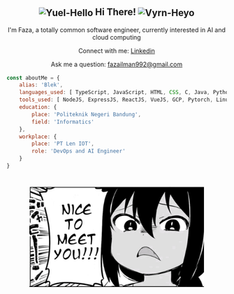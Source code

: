 <h2 align="center"><img align="center" alt="Yuel-Hello" width="64px" src="https://gbf.wiki/images/6/64/Stamp108.png"/><span> Hi There! </span><img align="center" alt="Vyrn-Heyo" width="64px" src="https://gbf.wiki/images/9/9f/Stamp110.png"/></h2>
<p align="center">I'm Faza, a totally common software engineer, currently interested in AI and cloud computing</p>
<p align="center">Connect with me: <a href="https://www.linkedin.com/in/muhammad-faza-2001/">Linkedin</a></p>
<p align="center">Ask me a question: <a href="mailto:fazailman992@gmail.com">fazailman992@gmail.com</a></p>

```javascript
const aboutMe = {
    alias: 'Blek',
    languages_used: [ TypeScript, JavaScript, HTML, CSS, C, Java, Python ],
    tools_used: [ NodeJS, ExpressJS, ReactJS, VueJS, GCP, Pytorch, Linux ],
    education: {
        place: 'Politeknik Negeri Bandung',
        field: 'Informatics'
    },
    workplace: {
        place: 'PT Len IOT',
        role: 'DevOps and AI Engineer'
    }
}
```
#

<div align="center"><img align="center" width="400px" src="./img/jahy-nice-to-meet-you.jpg"/></div>
